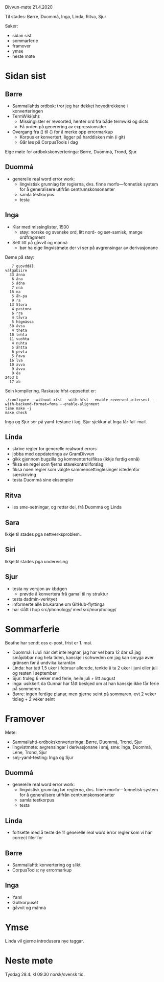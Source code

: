 Divvun-møte 21.4.2020

Til stades: Børre, Duommá, Inga, Linda, Ritva, Sjur

Saker:
* sidan sist
* sommarferie
* framover
* ymse
* neste møte

#  Sidan sist

##  Børre
* Sammallahtis ordbok: tror jeg har dekket hovedtrekkene i konverteringen
* TermWiki(sh): 
    - Missinglister er revsorted, henter ord fra både termwiki og dicts
    - Få orden på generering av expressionsider
* Overgang fra () til {} for å merke opp errormarkup
    - Korpus er konvertert, ligger på harddisken min (i git)
    - Går løs på CorpusTools i dag

Eige møte for ordbokskonverteringa: Børre, Duommá, Trond, Sjur.

##  Duommá
* generelle real word error work:
    - lingvistisk grunnlag før reglerna, dvs. finne morfo—fonnetisk system for å generalisere utifrån centrumskonsonanter
    - samla testkorpus
    - testa

##  Inga
* Klar med missinglister, 1500
    - støy: norske og svenske ord, litt nord- og sør-samisk, mange ordfragment
* Sett litt på gåvvit og mánná
    - bør ha eige lingvistmøte der vi ser på avgrensingar av derivasjonane

Døme på støy:
```
   7 guovddáš
válgabiire
  33 ánna
   6 ána
   5 ádna
   7 nna
  18 oa
   5 åh-pa
   9 ra
  13 Stora 
   4 pastora
   6 rra
   4 tåvra
   5 högmässa
  50 ávsa
   4 theta
  10 lehta
  11 vuohta
   4 nuhta
   5 áhtta
   6 pevta
   5 Pava
  16 lva
  10 avva
   9 ávva
   8 éa
2453 b
  17 ab
```

Sein kompilering. Raskaste hfst-oppsettet er:
```
./configure --without-xfst --with-hfst --enable-reversed-intersect --with-backend-format=foma --enable-alignment
time make -j
make check
```

Inga og Sjur ser på yaml-testane i lag. Sjur sjekkar at Inga får fail-mail.

##  Linda
* skrive regler for generelle realword errors
* jobba med oppdateringa av GramDivvun
* gikk gjennom bugzilla og kommenterte/fiksa (ikkje ferdig ennå)
* fiksa en regel som fjerna stavekontrollforslag
* fiksa noen regler som valgte sammensettinglesinger istedenfor særskriving
* testa Duommá sine eksempler

##  Ritva
* les sme-setningar, og rettar dei, frå Duommá og Linda

##  Sara

Ikkje til stades pga nettverksproblem.

##  Siri

Ikkje til stades pga undervising

##  Sjur

* testa ny versjon av kbdgen
    - prøvde å konvertera frå gamal til ny struktur
* testa dadmin-verktyet
* informerte alle brukarane om GitHub-flyttinga
* har slått i hop src/phonology/ med src/morphology/

#  Sommarferie

Beathe har sendt oss e-post, frist er 1. mai.

* Duommá: i Juli när det inte regnar, jag har vel bara 12 dar så jag småjobbar nog hela tiden, kanskje i schweden om jag kan smyga øver gränsen før å undvika karantän
* Linda: har tatt 1,5 uker i februar allerede, tenkte å ta 2 uker i juni eller juli og resten i september
* Sjur: truleg 6 veker med ferie, heile juli + litt august
* Inga: usikkert da Gunnar har fått beskjed om at han kanskje ikke får ferie på sommeren.
* Børre: ingen ferdige planar, men gjerne seint på sommaren, evt 2 veker tidleg + 2 veker seint

#  Framover

Møte:
* Sammallahti-ordbokskonverteringa: Børre, Duommá, Trond, Sjur
* lingvistmøte: avgrensingar i derivasjonane i smj, sme: Inga, Duommá, Lene, Trond, Sjur
* smj-yaml-testing: Inga og Sjur

##  Duommá
* generelle real word error work:
    - lingvistisk grunnlag før reglerna, dvs. finne morfo—fonnetisk system for å generalisere utifrån centrumskonsonanter
    - samla testkorpus
    - testa

##  Linda
* fortsette med å teste de 11 generelle real word error regler som vi har correct filer for

##  Børre
* Sammallahti: konvertering og slikt
* CorpusTools: ny errormarkup

##  Inga
* Yaml
* Gullkorpuset
* gåvvit og mánná

#  Ymse

Linda vil gjerne introdusera nye taggar.

#  Neste møte

Tysdag 28.4. kl 09.30 norsk/svensk tid.
